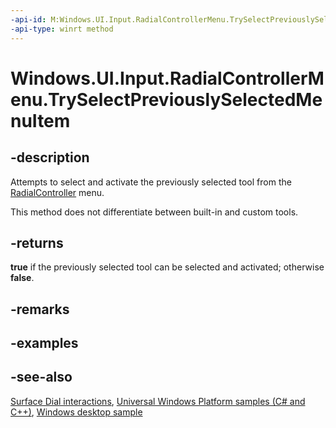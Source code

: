```yaml
---
-api-id: M:Windows.UI.Input.RadialControllerMenu.TrySelectPreviouslySelectedMenuItem
-api-type: winrt method
---
```


<!-- Method syntax
public bool TrySelectPreviouslySelectedMenuItem()
-->

# Windows.UI.Input.RadialControllerMenu.TrySelectPreviouslySelectedMenuItem

## -description
Attempts to select and activate the previously selected tool from the [RadialController](radialcontroller.md) menu.

This method does not differentiate between built-in and custom tools.

## -returns
**true** if the previously selected tool can be selected and activated; otherwise **false**.

## -remarks

## -examples

## -see-also
[Surface Dial interactions](/windows/uwp/input-and-devices/windows-wheel-interactions), [Universal Windows Platform samples (C# and C++)](https://go.microsoft.com/fwlink/?linkid=832713), [Windows desktop sample](https://aka.ms/radialcontrollerclassicsample)
